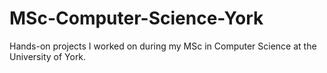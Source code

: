 # MSc-Computer-Science-York
Hands-on projects I worked on during my MSc in Computer Science at the University of York.
